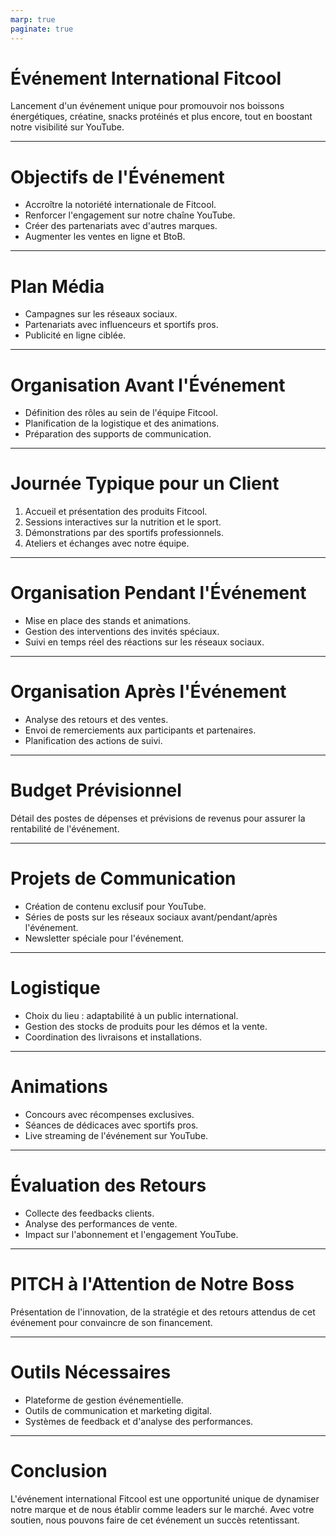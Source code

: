 ```yaml
---
marp: true
paginate: true
---
```


# Événement International Fitcool

Lancement d'un événement unique pour promouvoir nos boissons énergétiques, créatine, snacks protéinés et plus encore, tout en boostant notre visibilité sur YouTube.

---

# Objectifs de l'Événement

- Accroître la notoriété internationale de Fitcool.
- Renforcer l'engagement sur notre chaîne YouTube.
- Créer des partenariats avec d'autres marques.
- Augmenter les ventes en ligne et BtoB.

---

# Plan Média

- Campagnes sur les réseaux sociaux.
- Partenariats avec influenceurs et sportifs pros.
- Publicité en ligne ciblée.

<!-- _Commentaire pour le présentateur : Insister sur l'importance des partenariats avec les influenceurs pour atteindre une audience plus large._ -->

---

# Organisation Avant l'Événement

- Définition des rôles au sein de l'équipe Fitcool.
- Planification de la logistique et des animations.
- Préparation des supports de communication.

---

# Journée Typique pour un Client

1. Accueil et présentation des produits Fitcool.
2. Sessions interactives sur la nutrition et le sport.
3. Démonstrations par des sportifs professionnels.
4. Ateliers et échanges avec notre équipe.

---

# Organisation Pendant l'Événement

- Mise en place des stands et animations.
- Gestion des interventions des invités spéciaux.
- Suivi en temps réel des réactions sur les réseaux sociaux.

---

# Organisation Après l'Événement

- Analyse des retours et des ventes.
- Envoi de remerciements aux participants et partenaires.
- Planification des actions de suivi.

---

# Budget Prévisionnel

Détail des postes de dépenses et prévisions de revenus pour assurer la rentabilité de l'événement.

---

# Projets de Communication

- Création de contenu exclusif pour YouTube.
- Séries de posts sur les réseaux sociaux avant/pendant/après l'événement.
- Newsletter spéciale pour l'événement.

---

# Logistique

- Choix du lieu : adaptabilité à un public international.
- Gestion des stocks de produits pour les démos et la vente.
- Coordination des livraisons et installations.

---

# Animations

- Concours avec récompenses exclusives.
- Séances de dédicaces avec sportifs pros.
- Live streaming de l'événement sur YouTube.

---

# Évaluation des Retours

- Collecte des feedbacks clients.
- Analyse des performances de vente.
- Impact sur l'abonnement et l'engagement YouTube.

---

# PITCH à l'Attention de Notre Boss

Présentation de l'innovation, de la stratégie et des retours attendus de cet événement pour convaincre de son financement.

---

# Outils Nécessaires

- Plateforme de gestion événementielle.
- Outils de communication et marketing digital.
- Systèmes de feedback et d'analyse des performances.

---

# Conclusion

L'événement international Fitcool est une opportunité unique de dynamiser notre marque et de nous établir comme leaders sur le marché. Avec votre soutien, nous pouvons faire de cet événement un succès retentissant.
